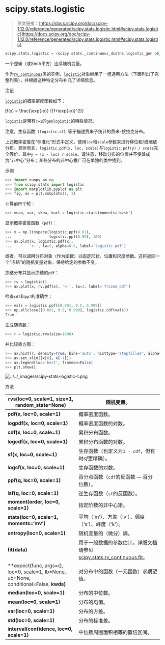# scipy.stats.logistic

> 原文链接：[https://docs.scipy.org/doc/scipy-1.12.0/reference/generated/scipy.stats.logistic.html#scipy.stats.logistic](https://docs.scipy.org/doc/scipy-1.12.0/reference/generated/scipy.stats.logistic.html#scipy.stats.logistic)

```py
scipy.stats.logistic = <scipy.stats._continuous_distns.logistic_gen object>
```

一个逻辑（或Sech平方）连续随机变量。

作为[`rv_continuous`](scipy.stats.rv_continuous.html#scipy.stats.rv_continuous "scipy.stats.rv_continuous")类的实例，[`logistic`](#scipy.stats.logistic "scipy.stats.logistic")对象继承了一组通用方法（下面列出了完整列表），并根据这种特定分布补充了详细信息。

注记

[`logistic`](#scipy.stats.logistic "scipy.stats.logistic")的概率密度函数如下：

\[f(x) = \frac{\exp(-x)} {(1+\exp(-x))^2}\]

[`logistic`](#scipy.stats.logistic "scipy.stats.logistic")是带有`c=1`的[`genlogistic`](scipy.stats.genlogistic.html#scipy.stats.genlogistic "scipy.stats.genlogistic")的特殊情况。

注意，生存函数（`logistic.sf`）等于描述费米子统计的费米-狄拉克分布。

上述概率密度在“标准化”形式中定义。使用`loc`和`scale`参数来进行移位和/或缩放分布。具体而言，`logistic.pdf(x, loc, scale)`与`logistic.pdf(y) / scale`完全等价，其中`y = (x - loc) / scale`。请注意，移动分布的位置并不使其成为“非中心”分布；某些分布的非中心推广可在单独的类中找到。

示例

```py
>>> import numpy as np
>>> from scipy.stats import logistic
>>> import matplotlib.pyplot as plt
>>> fig, ax = plt.subplots(1, 1) 
```

计算前四个矩：

```py
>>> mean, var, skew, kurt = logistic.stats(moments='mvsk') 
```

显示概率密度函数（`pdf`）：

```py
>>> x = np.linspace(logistic.ppf(0.01),
...                 logistic.ppf(0.99), 100)
>>> ax.plot(x, logistic.pdf(x),
...        'r-', lw=5, alpha=0.6, label='logistic pdf') 
```

或者，可以调用分布对象（作为函数）以固定形状、位置和尺度参数。这将返回一个“冻结”的随机变量对象，保持给定的参数不变。

冻结分布并显示冻结的`pdf`：

```py
>>> rv = logistic()
>>> ax.plot(x, rv.pdf(x), 'k-', lw=2, label='frozen pdf') 
```

检查`cdf`和`ppf`的准确性：

```py
>>> vals = logistic.ppf([0.001, 0.5, 0.999])
>>> np.allclose([0.001, 0.5, 0.999], logistic.cdf(vals))
True 
```

生成随机数：

```py
>>> r = logistic.rvs(size=1000) 
```

并比较直方图：

```py
>>> ax.hist(r, density=True, bins='auto', histtype='stepfilled', alpha=0.2)
>>> ax.set_xlim([x[0], x[-1]])
>>> ax.legend(loc='best', frameon=False)
>>> plt.show() 
```

![../../_images/scipy-stats-logistic-1.png](../Images/03f55f9723bfe71238c5182e8d6ba270.png)

方法

| **rvs(loc=0, scale=1, size=1, random_state=None)** | 随机变量。 |
| --- | --- |
| **pdf(x, loc=0, scale=1)** | 概率密度函数。 |
| **logpdf(x, loc=0, scale=1)** | 概率密度函数的对数。 |
| **cdf(x, loc=0, scale=1)** | 累积分布函数。 |
| **logcdf(x, loc=0, scale=1)** | 累积分布函数的对数。 |
| **sf(x, loc=0, scale=1)** | 生存函数（也定义为`1 - cdf`，但有时*sf*更精确）。 |
| **logsf(x, loc=0, scale=1)** | 生存函数的对数。 |
| **ppf(q, loc=0, scale=1)** | 百分点函数（`cdf`的反函数 — 百分位数）。 |
| **isf(q, loc=0, scale=1)** | 逆生存函数（`sf`的反函数）。 |
| **moment(order, loc=0, scale=1)** | 指定阶数的非中心矩。 |
| **stats(loc=0, scale=1, moments=’mv’)** | 平均（‘m’）、方差（‘v’）、偏度（‘s’）、峰度（‘k’）。 |
| **entropy(loc=0, scale=1)** | 随机变量的（微分）熵。 |
| **fit(data)** | 用于一般数据的参数估计。详细文档请参见[scipy.stats.rv_continuous.fit](https://docs.scipy.org/doc/scipy/reference/generated/scipy.stats.rv_continuous.fit.html#scipy.stats.rv_continuous.fit)。 |
| **expect(func, args=(), loc=0, scale=1, lb=None, ub=None, conditional=False, **kwds)** | 对分布中的函数（一元函数）求期望值。 |
| **median(loc=0, scale=1)** | 分布的中位数。 |
| **mean(loc=0, scale=1)** | 分布的均值。 |
| **var(loc=0, scale=1)** | 分布的方差。 |
| **std(loc=0, scale=1)** | 分布的标准差。 |
| **interval(confidence, loc=0, scale=1)** | 中位数周围面积相等的置信区间。 |
